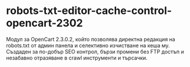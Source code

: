 # robots-txt-editor-cache-control-opencart-2302
Модул за OpenCart 2.3.0.2, който позволява директна редакция на robots.txt от админ панела и селективно изчистване на кеша му. Създаден за по-добър SEO контрол, бързи промени без FTP достъп и незабавно отразяване в crawl инструменти и търсачки.
